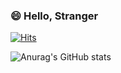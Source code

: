 ### 😄 Hello, Stranger

[![Hits](https://hits.seeyoufarm.com/api/count/incr/badge.svg?url=https%3A%2F%2Fgithub.com%22cycle%2Fhit-counter&count_bg=%231233B8&title_bg=%234A7055&icon=&icon_color=%23E7E7E7&title=hits&edge_flat=false)](https://hits.seeyoufarm.com)

![Anurag's GitHub stats](https://github-readme-stats.vercel.app/api?username=2cycle&show_icons=true&theme=algolia)

<!--
**2cycle/2cycle** is a ✨ _special_ ✨ repository because its `README.md` (this file) appears on your GitHub profile.

Here are some ideas to get you started:

- 🔭 I’m currently working on ...
- 🌱 I’m currently learning ...
- 👯 I’m looking to collaborate on ...
- 🤔 I’m looking for help with ...
- 💬 Ask me about ...
- 📫 How to reach me: ...
- 😄 Pronouns: ...
- ⚡ Fun fact: ...
-->
